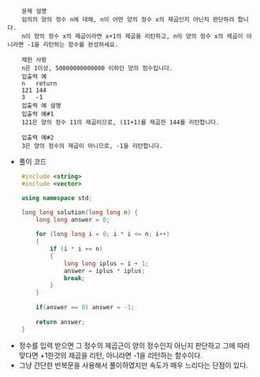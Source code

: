 ```
    문제 설명
    임의의 양의 정수 n에 대해, n이 어떤 양의 정수 x의 제곱인지 아닌지 판단하려 합니다.
    n이 양의 정수 x의 제곱이라면 x+1의 제곱을 리턴하고, n이 양의 정수 x의 제곱이 아니라면 -1을 리턴하는 함수를 완성하세요.

    제한 사항
    n은 1이상, 50000000000000 이하인 양의 정수입니다.
    입출력 예
    n	return
    121	144
    3	-1
    입출력 예 설명
    입출력 예#1
    121은 양의 정수 11의 제곱이므로, (11+1)를 제곱한 144를 리턴합니다.

    입출력 예#2
    3은 양의 정수의 제곱이 아니므로, -1을 리턴합니다.
```

- 풀이 코드

```cpp
    #include <string>
    #include <vector>

    using namespace std;

    long long solution(long long n) {
        long long answer = 0;
        
        for (long long i = 0; i * i <= n; i++)
        {
            if (i * i == n)
            {
                long long iplus = i + 1;
                answer = iplus * iplus;
                break;
            }
        }
        
        if(answer == 0) answer = -1;
        
        return answer;
    }
```

- 정수를 입력 받으면 그 정수의 제곱근이 양의 정수인지 아닌지 판단하고 그에 따라 맞다면 +1한것의 제곱을 리턴, 아니라면 -1을 리턴하는 함수이다.
- 그냥 간단한 반복문을 사용해서 풀이하였지만 속도가 매우 느리다는 단점이 있다.